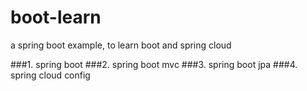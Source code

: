 # boot-learn
a spring boot example, to learn boot and spring cloud

###1. spring boot
###2. spring boot mvc
###3. spring boot jpa
###4. spring cloud config
